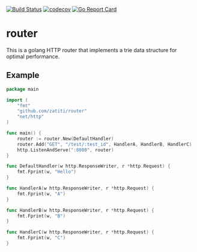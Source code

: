 [![Build Status](https://travis-ci.org/zatiti/router.svg?branch=master)](https://travis-ci.org/zatiti/router)
[![codecov](https://codecov.io/gh/zatiti/router/branch/master/graph/badge.svg)](https://codecov.io/gh/zatiti/router)
[![Go Report Card](https://goreportcard.com/badge/github.com/zatiti/router)](https://goreportcard.com/report/github.com/zatiti/router)

# router
This is a golang HTTP router that implements a trie data structure for optimal performance.

## Example

```go
package main

import (
	"fmt"
	"github.com/zatiti/router"
	"net/http"
)

func main() {
	router := router.New(DefaultHandler)
	router.Add("GET", "/test/:test_id", HandlerA, HandlerB, HandlerC)
	http.ListenAndServe(":8080", router)
}

func DefaultHandler(w http.ResponseWriter, r *http.Request) {
	fmt.Fprint(w, "Hello")
}

func HandlerA(w http.ResponseWriter, r *http.Request) {
	fmt.Fprint(w, "A")
}

func HandlerB(w http.ResponseWriter, r *http.Request) {
	fmt.Fprint(w, "B")
}

func HandlerC(w http.ResponseWriter, r *http.Request) {
	fmt.Fprint(w, "C")
}
```
